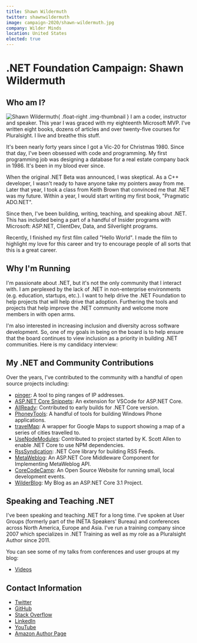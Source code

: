 ```yaml
---
title: Shawn Wildermuth
twitter: shawnwildermuth
image: campaign-2020/shawn-wildermuth.jpg
company: Wilder Minds
location: United States
elected: true
---
```


# .NET Foundation Campaign: Shawn Wildermuth

## Who am I?

![Shawn Wildermuth](http://wildermuth.com/img/headshots/shawn-head-2016-square-200.jpg){ .float-right .img-thumbnail } I am a coder, instructor and speaker. This year I was graced with my eighteenth Microsoft MVP. I've written eight books, dozens of articles and over twenty-five courses for Pluralsight. I live and breathe this stuff. 

It's been nearly forty years since I got a Vic-20 for Christmas 1980. Since that day, I've been obsessed with code and programming. My first programming job was designing a database for a real estate company back in 1986. It's been in my blood ever since. 

When the original .NET Beta was announced, I was skeptical. As a C++ developer, I wasn't ready to have anyone take my pointers away from me. Later that year, I took a class from Keith Brown that convinced me that .NET was my future. Within a year, I would start writing my first book, "Pragmatic ADO.NET". 

Since then, I've been building, writing, teaching, and speaking about .NET. This has included being a part of a handful of Insider programs with Microsoft: ASP.NET, ClientDev, Data, and Silverlight programs. 

Recently, I finished my first film called "Hello World". I made the film to highlight my love for this career and try to encourage people of all sorts that this is a great career. 

## Why I'm Running

I'm passionate about .NET, but it's not the only community that I interact with. I am perplexed by the lack of .NET in non-enterprise environments (e.g. education, startups, etc.). I want to help drive the .NET Foundation to help projects that will help drive that adoption. Furthering the tools and projects that help improve the .NET community and welcome more members in with open arms. 

I'm also interested in increasing inclusion and diversity across software development. So, one of my goals in being on the board is to help ensure that the board continues to view inclusion as a priority in building .NET communities. Here is my candidacy interview:

<?# YouTube FZublvIJWhw /?> 

## My .NET and Community Contributions

Over the years, I've contributed to the community with a handful of open source projects including:

- [pinger](https://github.com/shawnwildermuth/pinger): A tool to ping ranges of IP addresses.
- [ASP.NET Core Snippets](https://github.com/shawnwildermuth/aspnetcore-snippets): An extension for VSCode for ASP.NET Core.
- [AllReady](https://github.com/shawnwildermuth/allReady): Contributed to early builds for .NET Core version.
- [PhoneyTools](https://github.com/shawnwildermuth/PhoneyTools): A handful of tools for building Windows Phone applications.
- [travelMap](https://github.com/shawnwildermuth/travelMap): A wrapper for Google Maps to support showing a map of a series of cities travelled to.
- [UseNodeModules](https://github.com/OdeToCode/UseNodeModules): Contributed to project started by K. Scott Allen to enable .NET Core to use NPM dependencies.
- [RssSyndication](https://github.com/shawnwildermuth/RssSyndication): .NET Core library for building RSS Feeds.
- [MetaWeblog](https://github.com/shawnwildermuth/MetaWeblog): An ASP.NET Core Middleware Component for Implementing MetaWeblog API.
- [CoreCodeCamp](https://github.com/shawnwildermuth/CoreCodeCamp): An Open Source Website for running small, local development events.
- [WilderBlog](https://github.com/shawnwildermuth/WilderBlog): My Blog as an ASP.NET Core 3.1 Project.

## Speaking and Teaching .NET

I've been speaking and teaching .NET for a long time. I've spoken at User Groups (formerly part of the INETA Speakers' Bureau) and conferences across North America, Europe and Asia. I've run a training company since 2007 which specializes in .NET Training as well as my role as a Pluralsight Author since 2011.

You can see some of my talks from conferences and user groups at my blog:

- [Videos](https://wildermuth.com/videos)

## Contact Information
- [Twitter](https://twitter.com/shawnwildermuth)
- [GitHub](https://github.com/shawnwildermuth)
- [Stack Overflow](http://stackoverflow.com/users/40125/shawn-wildermuth)
- [LinkedIn](https://www.linkedin.com/in/shawnwildermuth/)
- [YouTube](https://youtube.com/c/swildermuth)
- [Amazon Author Page](http://www.amazon.com/-/e/B001H6ME46)

